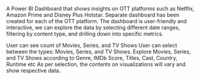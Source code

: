 A Power BI Dashboard that shows insights on OTT platforms such as Netflix, Amazon Prime and Disney Plus Hotstar.
Separate dashboard has been created for each of the OTT platform.
The dashboard is user-friendly and interactive, we can explore the data by selecting different date ranges, filtering by content type, and drilling down into specific metrics. 

User can see count of Movies, Series, and TV Shows
User can select between the types: Movies, Series, and TV Shows.
Explore Movies, Series, and TV Shows according to Genre, IMDb Score, Titles, Cast, Country, Runtime etc
As per selection, the contents on visualizations will vary and show respective data.
